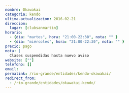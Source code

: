 ```yaml
---
nombre: Okawakai
categoria: kendo
ultima-actualizacion: 2016-02-21
direccion: 
  lugar: [clubsanmartin]
horario: 
  - {dia: "martes", hora: "21:00-22:30", nota: "" }
  - {dia: "miércoles", hora: "21:00-22:30", nota: "" }
precio: pago
nota: | 
  Clases suspendidas hasta nuevo aviso
website: [""]
telefono: []
email: 
permalink: /rio-grande/entidades/kendo-okawakai/
redirect_from:
  - /rio-grande/entidades/okawakai-kendo/
---
```


